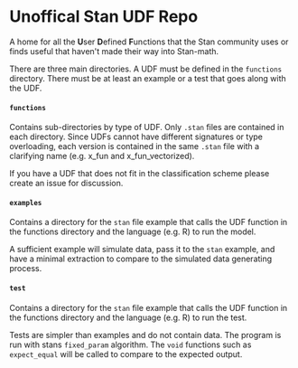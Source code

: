 # Unoffical Stan UDF Repo

A home for all the **U**ser **D**efined **F**unctions that the Stan community uses or finds useful that haven't made their way into Stan-math.

There are three main directories. A UDF must be defined in the `functions` directory. There must be at least an example or a test that goes along with the UDF.

#### `functions`

Contains sub-directories by type of UDF. Only `.stan` files are contained in each directory. Since UDFs cannot have different signatures or type overloading, each version is contained in the same `.stan` file with a clarifying name (e.g. x_fun and x_fun_vectorized).

If you have a UDF that does not fit in the classification scheme please create an issue for discussion. 

#### `examples`

Contains a directory for the `stan` file example that calls the UDF function in the functions directory and the language (e.g. R) to run the model. 

A sufficient example will simulate data, pass it to the `stan` example, and have a minimal extraction to compare to the simulated data generating process.

#### `test`

Contains a directory for the `stan` file example that calls the UDF function in the functions directory and the language (e.g. R) to run the test. 

Tests are simpler than examples and do not contain data. The program is run with stans `fixed_param` algorithm. The `void` functions such as `expect_equal` will be called to compare to the expected output.

